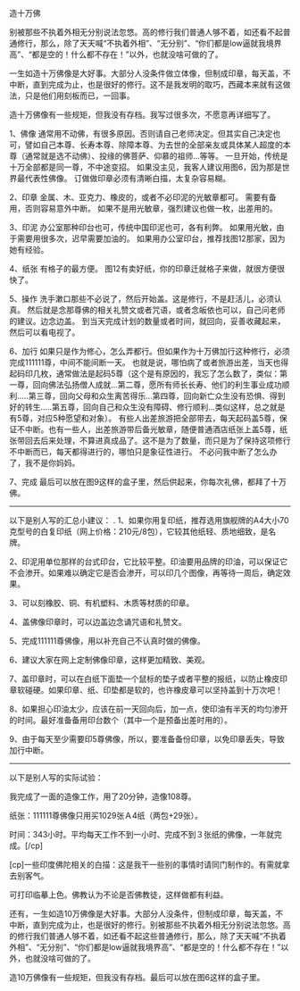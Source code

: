 造十万佛

别被那些不执着外相无分别说法忽悠。高的修行我们普通人够不着，如还看不起普通修行，那么，除了天天喊“不执着外相”、“无分别”、“你们都是low逼就我境界高”、“都是空的！什么都不存在！”以外，也就没啥可做的了。

一生如造十万佛像是大好事。大部分人没条件做立体像，但制成印章，每天盖，不中断，直到完成为止，也是很好的修行。这不是我发明的取巧，西藏本来就有这做法，只是他们用刻板而已，一回事。

造十万佛像有一些规矩，但我没有存档。我写过很多次，不愿意再详细写了。

1、佛像
通常用不动佛，有很多原因。否则请自己老师决定。但其实自己决定也可，譬如自己本尊、长寿本尊、除障本尊、为去世的全部亲友或具体某人超度的本尊（通常就是选不动佛）、投缘的佛菩萨、仰慕的祖师…等等。
一旦开始，传统是十万全部都是同一尊，不中途变招。
如果没主见，我客人建议用图6，因为那是世界最代表性佛像。
订做做印章必须有清晰白描，太复杂容易糊。

2、印章
金属、木、亚克力、橡皮的，或者不必印泥的光敏章都可。
需要有备用，否则容易意外中断。
如果不是用光敏章，强烈建议也做一枚，出差用的。

3、印泥
办公室那种印台也可，传统中国印泥也可，各有利弊。
如果用光敏，由于需要用很多次，迟早需要加油的。
如果用办公室印台，推荐找图12那家，因为她有经验。

4、纸张
有格子的最方便。
图12有卖好纸，你的印章迁就格子来做，就很方便很快了。

5、操作
洗手漱口那些不必说了，然后开始盖。这是修行，不是赶活儿，必须认真。
然后就是念那尊佛的相关礼赞文或者咒语，或者念皈依也可以，自己问老师的建议。边念边盖。
到当天完成计划的数量或者时间，就回向，妥善收藏起来，然后可以看电视了。

6、加行
如果只是作为修心，怎么弄都行。但如果作为十万佛加行这种修行，必须完成111111尊，中间不能间断一天。
也就是说，哪怕病了或者旅游出差，当天也得起码印几枚，通常做法是起码5尊（这个是有原因的，我忘了怎么数了，类似：第一尊，回向佛法弘扬僧人成就…第二尊，愿所有师长长寿、他们的利生事业成功顺利.....第三尊，回向父母和众生离苦得乐…第四尊，回向新亡众生没有恐惧、得到好的转生.....第五尊，回向自己和众生没有障碍、修行顺利…类似这样，总之就是有5尊，对应5种愿望和对象）。
有些人出差旅游把全部带去，每天起码盖5尊，保证不中断。也有一些人，出差旅游带后备光敏章，随便普通酒店纸张上盖5尊，纸张带回去后来处理，不算进真成品了。这不是为了数量，而只是为了保持这项修行不中断而已，每天都得进行的，哪怕只是象征性进行。
不必问我中断了怎么办了，我不是你妈妈。

7、完成
最后可以放在图9这样的盒子里，然后供起来，你每次礼佛，都拜了十万佛。

---------------------

以下是别人写的汇总小建议：
.
1、如果你用复印纸，推荐选用旗舰牌的A4大小70克型号的白复印纸（网上价格：210元/8包），它较其他纸轻、质地细致，是名牌。

2、印泥用单位那样的台式印台，它比较平整。印油要用品牌的印油，可以保证它不会渗开。如果难以确定它是否会渗开，可以印几个图像，再等待一周后，确定效果。

3、可以刻橡胶、铜、有机塑料、木质等材质的印章。

4、盖佛像印章时，可以边盖边念诵咒语和礼赞文。

5、完成111111尊佛像，用以补充自己不认真时做的佛像。

6、建议大家在网上定制佛像印章，这样更加精致、美观。

7、盖印章时，可以在白纸下面垫一个鼠标的垫子或者平整的报纸，以防止橡皮印章软碰硬。如果印章、纸、印垫都是软的，也许橡皮章可以坚持盖到十万次吧！

8、如果担心印油太少，应该在前一天回向后，加一点，使印油有半天的均匀渗开的时间。最好准备备用印台数个（其中一个是预备出差时用的）。

9、由于每天至少需要印5尊佛像，所以，要准备备份印章，以免印章丢失，导致加行中断。

---------------------

以下是别人写的实际试验：

我完成了一面的造像工作，用了20分钟，造像108尊。

纸张：111111尊佛像只用买1029张Ａ4纸（两包+29张）。

时间：343小时。平均每天工作不到一小时、完成不到３张纸的佛像，一年就完成。[/cp]


[cp]一些印度佛陀相关的白描：这是我干一些别的事情时请同门制作的。有需就拿去别客气。

可打印临摹上色。佛教认为不论是否佛教徒，这样做都有利益。

还有，一生如造10万佛像是大好事。大部分人没条件，但制成印章，每天盖，不中断，直到完成为止，也是很好的修行。别被那些不执着外相无分别说法忽悠。高的修行我们普通人够不着，如还看不起这些普通修行，那么，除了天天喊“不执着外相”、“无分别”、“你们都是low逼就我境界高”、“都是空的！什么都不存在！”以外，也就没啥可做的了。

造10万佛像有一些规矩，但我没有存档。最后可以放在图6这样的盒子里。
